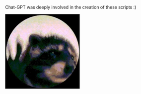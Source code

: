 Chat-GPT was deeply involved in the creation of these scripts :)

![](https://github.com/FabFromTheSnow/IT-Homemade/blob/main/giphy.webp)

